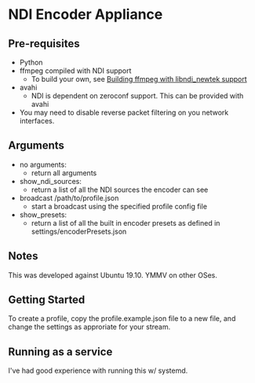 # NDI Encoder Appliance

## Pre-requisites
* Python 
* ffmpeg compiled with NDI support
    * To build your own, see [Building ffmpeg with libndi_newtek support](build_ffmpeg_with_libdni_newtek.md)
* avahi
    * NDI is dependent on zeroconf support. This can be provided with avahi
* You may need to disable reverse packet filtering on you network interfaces. 

## Arguments

* no arguments:
    * return all arguments
* show_ndi_sources:
   * return a list of all the NDI sources the encoder can see
* broadcast /path/to/profile.json
    * start a broadcast using the specified profile config file 
* show_presets:
    * return a list of all the built in encoder presets as defined in settings/encoderPresets.json

## Notes
This was developed against Ubuntu 19.10. YMMV on other OSes. 

## Getting Started

To create a profile, copy the profile.example.json file to a new file, and change the settings as approriate for your stream.  

## Running as a service
I've had good experience with running this w/ systemd. 